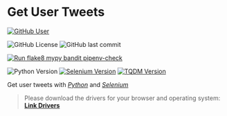 # Get User Tweets
[![GitHub User](https://img.shields.io/badge/GitHub-JohamSMC-red?style=plastic&logo=github&link=https://github.com/JohamSMC)](https://github.com/JohamSMC)

![GitHub License](https://img.shields.io/github/license/JohamSMC/get-User-Tweets?style=for-the-badge)
![GitHub last commit](https://img.shields.io/github/last-commit/JohamSMC/get-User-Tweets?style=for-the-badge)

[![Run flake8 mypy bandit pipenv-check](https://github.com/JohamSMC/get-User-Tweets/workflows/Run%20flake8%20mypy%20bandit%20pipenv-check/badge.svg)](https://github.com/JohamSMC/get-User-Tweets/actions?query=workflow%3A%22Run+flake8+mypy+bandit+pipenv-check%22)

![Python Version](https://img.shields.io/github/pipenv/locked/python-version/JohamSMC/get-User-Tweets?logo=PYTHON&style=flat-square)
[![Selenium Version](https://img.shields.io/github/pipenv/locked/dependency-version/JohamSMC/get-User-Tweets/selenium?logo=selenium&style=flat-square)](https://selenium-python.readthedocs.io/installation.html#downloading-python-bindings-for-selenium)
[![TQDM Version](https://img.shields.io/github/pipenv/locked/dependency-version/JohamSMC/get-User-Tweets/tqdm?style=flat-square)](https://pypi.org/project/tqdm/)


Get user tweets with [*Python*](https://www.python.org/) and [*Selenium*](https://selenium-python.readthedocs.io/)

> Please download the drivers for your browser and operating system:
[**Link Drivers**](https://selenium-python.readthedocs.io/installation.html#drivers)
